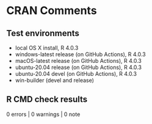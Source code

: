 # CRAN Comments

## Test environments

- local OS X install, R 4.0.3
- windows-latest release (on GitHub Actions), R 4.0.3
- macOS-latest release (on GitHub Actions), R 4.0.3
- ubuntu-20.04 release (on GitHub Actions), R 4.0.3
- ubuntu-20.04 devel (on GitHub Actions), R 4.0.3
- win-builder (devel and release)

## R CMD check results

0 errors | 0 warnings | 0 note
